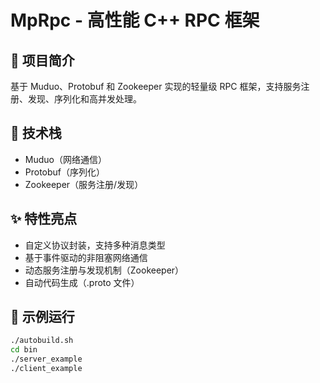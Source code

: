 # MpRpc - 高性能 C++ RPC 框架

## 🚀 项目简介
基于 Muduo、Protobuf 和 Zookeeper 实现的轻量级 RPC 框架，支持服务注册、发现、序列化和高并发处理。

## 🧱 技术栈
- Muduo（网络通信）
- Protobuf（序列化）
- Zookeeper（服务注册/发现）

## ✨ 特性亮点
- 自定义协议封装，支持多种消息类型
- 基于事件驱动的非阻塞网络通信
- 动态服务注册与发现机制（Zookeeper）
- 自动代码生成（.proto 文件）

## 🧪 示例运行
```bash
./autobuild.sh
cd bin
./server_example
./client_example
